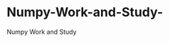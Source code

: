  # Numpy-Work-and-Study-
Numpy Work and Study 
                
                
                                  
                                                 
                                                                                                                               
                 
                
